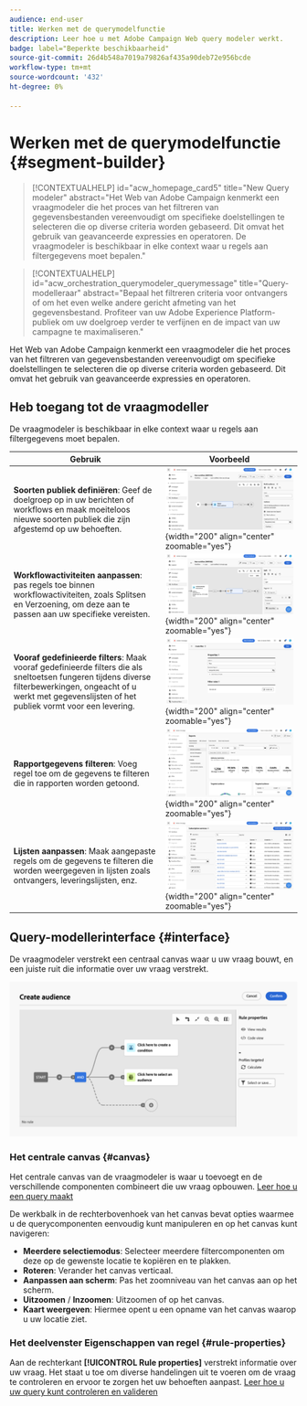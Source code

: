 ```yaml
---
audience: end-user
title: Werken met de querymodelfunctie
description: Leer hoe u met Adobe Campaign Web query modeler werkt.
badge: label="Beperkte beschikbaarheid"
source-git-commit: 26d4b548a7019a79826af435a90deb72e956bcde
workflow-type: tm+mt
source-wordcount: '432'
ht-degree: 0%

---
```


# Werken met de querymodelfunctie {#segment-builder}


>[!CONTEXTUALHELP]
>id="acw_homepage_card5"
>title="New Query modeler"
>abstract="Het Web van Adobe Campaign kenmerkt een vraagmodeler die het proces van het filtreren van gegevensbestanden vereenvoudigt om specifieke doelstellingen te selecteren die op diverse criteria worden gebaseerd. Dit omvat het gebruik van geavanceerde expressies en operatoren. De vraagmodeler is beschikbaar in elke context waar u regels aan filtergegevens moet bepalen."

>[!CONTEXTUALHELP]
>id="acw_orchestration_querymodeler_querymessage"
>title="Query-modelleraar"
>abstract="Bepaal het filtreren criteria voor ontvangers of om het even welke andere gericht afmeting van het gegevensbestand. Profiteer van uw Adobe Experience Platform-publiek om uw doelgroep verder te verfijnen en de impact van uw campagne te maximaliseren."

Het Web van Adobe Campaign kenmerkt een vraagmodeler die het proces van het filtreren van gegevensbestanden vereenvoudigt om specifieke doelstellingen te selecteren die op diverse criteria worden gebaseerd. Dit omvat het gebruik van geavanceerde expressies en operatoren.

## Heb toegang tot de vraagmodeller

De vraagmodeler is beschikbaar in elke context waar u regels aan filtergegevens moet bepalen.

| Gebruik | Voorbeeld |
|  ---  |  ---  |
| **Soorten publiek definiëren**: Geef de doelgroep op in uw berichten of workflows en maak moeiteloos nieuwe soorten publiek die zijn afgestemd op uw behoeften. | ![](assets/access-audience.png){width="200" align="center" zoomable="yes"} |
| **Workflowactiviteiten aanpassen**: pas regels toe binnen workflowactiviteiten, zoals Splitsen en Verzoening, om deze aan te passen aan uw specifieke vereisten. | ![](assets/access-workflow.png){width="200" align="center" zoomable="yes"} |
| **Vooraf gedefinieerde filters**: Maak vooraf gedefinieerde filters die als sneltoetsen fungeren tijdens diverse filterbewerkingen, ongeacht of u werkt met gegevenslijsten of het publiek vormt voor een levering. | ![](assets/access-predefined-filter.png){width="200" align="center" zoomable="yes"} |
| **Rapportgegevens filteren**: Voeg regel toe om de gegevens te filteren die in rapporten worden getoond. | ![](assets/access-reports.png){width="200" align="center" zoomable="yes"} |
| **Lijsten aanpassen**: Maak aangepaste regels om de gegevens te filteren die worden weergegeven in lijsten zoals ontvangers, leveringslijsten, enz. | ![](assets/access-lists.png){width="200" align="center" zoomable="yes"} |

<!--**Dynamize content**: make your content dynamic by creating conditions that define which content should be displayed to different recipients, ensuring personalized and relevant messaging.

+++Example

![](assets/access-audience.png)

 +++
-->

## Query-modellerinterface {#interface}

De vraagmodeler verstrekt een centraal canvas waar u uw vraag bouwt, en een juiste ruit die informatie over uw vraag verstrekt.

![](assets/query-interface.png)

### Het centrale canvas {#canvas}

Het centrale canvas van de vraagmodeler is waar u toevoegt en de verschillende componenten combineert die uw vraag opbouwen. [Leer hoe u een query maakt](build-query.md)

De werkbalk in de rechterbovenhoek van het canvas bevat opties waarmee u de querycomponenten eenvoudig kunt manipuleren en op het canvas kunt navigeren:

* **Meerdere selectiemodus**: Selecteer meerdere filtercomponenten om deze op de gewenste locatie te kopiëren en te plakken.
* **Roteren**: Verander het canvas verticaal.
* **Aanpassen aan scherm**: Pas het zoomniveau van het canvas aan op het scherm.
* **Uitzoomen** / **Inzoomen**: Uitzoomen of op het canvas.
* **Kaart weergeven**: Hiermee opent u een opname van het canvas waarop u uw locatie ziet.

### Het deelvenster Eigenschappen van regel {#rule-properties}

Aan de rechterkant **[!UICONTROL Rule properties]** verstrekt informatie over uw vraag. Het staat u toe om diverse handelingen uit te voeren om de vraag te controleren en ervoor te zorgen het uw behoeften aanpast. [Leer hoe u uw query kunt controleren en valideren](build-query.md#check-and-validate-your-query)
